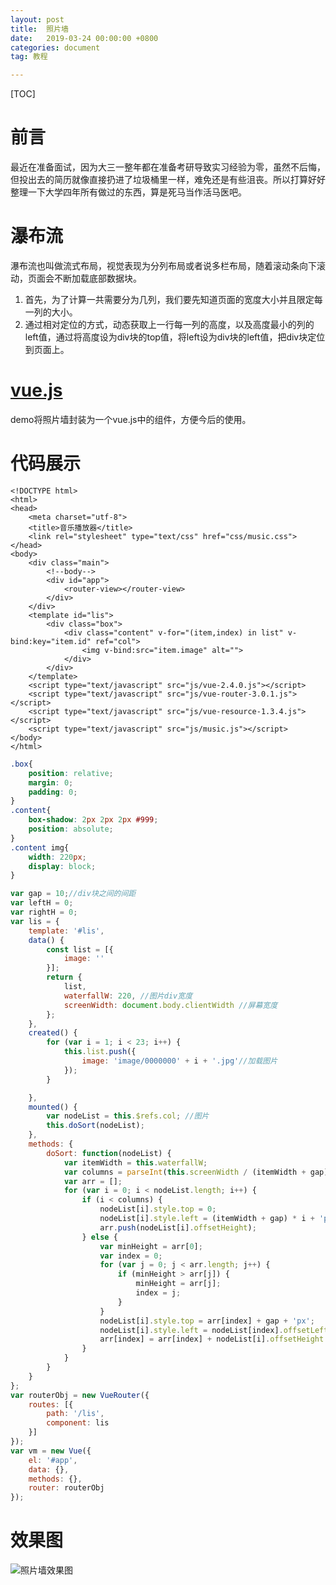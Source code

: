 ```yaml
---
layout: post
title:  照片墙
date:   2019-03-24 00:00:00 +0800
categories: document
tag: 教程

---
```


[TOC]



# 前言

最近在准备面试，因为大三一整年都在准备考研导致实习经验为零，虽然不后悔，但投出去的简历就像直接扔进了垃圾桶里一样，难免还是有些沮丧。所以打算好好整理一下大学四年所有做过的东西，算是死马当作活马医吧。

# 瀑布流

瀑布流也叫做流式布局，视觉表现为分列布局或者说多栏布局，随着滚动条向下滚动，页面会不断加载底部数据块。

1. 首先，为了计算一共需要分为几列，我们要先知道页面的宽度大小并且限定每一列的大小。
2. 通过相对定位的方式，动态获取上一行每一列的高度，以及高度最小的列的left值，通过将高度设为div块的top值，将left设为div块的left值，把div块定位到页面上。

# [vue.js](https://zh.wikipedia.org/wiki/Vue.js)

demo将照片墙封装为一个vue.js中的组件，方便今后的使用。

# 代码展示

```ht
<!DOCTYPE html>
<html>
<head>
	<meta charset="utf-8">
	<title>音乐播放器</title>
	<link rel="stylesheet" type="text/css" href="css/music.css">
</head>
<body>
	<div class="main">
		<!--body-->
		<div id="app">
			<router-view></router-view>
		</div>
	</div>
	<template id="lis">
		<div class="box">
			<div class="content" v-for="(item,index) in list" v-bind:key="item.id" ref="col">
				<img v-bind:src="item.image" alt="">
			</div>
		</div>
	</template>
	<script type="text/javascript" src="js/vue-2.4.0.js"></script>
	<script type="text/javascript" src="js/vue-router-3.0.1.js"></script>
	<script type="text/javascript" src="js/vue-resource-1.3.4.js"></script>
	<script type="text/javascript" src="js/music.js"></script>
</body>
</html>
```

```css
.box{
	position: relative;
	margin: 0;
	padding: 0;
}
.content{
	box-shadow: 2px 2px 2px #999;
	position: absolute;
}
.content img{
	width: 220px;
	display: block;
}
```

```javascript
var gap = 10;//div块之间的间距
var leftH = 0;
var rightH = 0;
var lis = {
	template: '#lis',
	data() {
		const list = [{
			image: ''
		}];
		return {
			list,
			waterfallW: 220, //图片div宽度
			screenWidth: document.body.clientWidth //屏幕宽度
		};
	},
	created() {
		for (var i = 1; i < 23; i++) {
			this.list.push({
				image: 'image/0000000' + i + '.jpg'//加载图片
			});
		}

	},
	mounted() {
		var nodeList = this.$refs.col; //图片
		this.doSort(nodeList);
	},
	methods: {
		doSort: function(nodeList) {
			var itemWidth = this.waterfallW;
			var columns = parseInt(this.screenWidth / (itemWidth + gap));
			var arr = [];
			for (var i = 0; i < nodeList.length; i++) {
				if (i < columns) {
					nodeList[i].style.top = 0;
					nodeList[i].style.left = (itemWidth + gap) * i + 'px';
					arr.push(nodeList[i].offsetHeight);
				} else {
					var minHeight = arr[0];
					var index = 0;
					for (var j = 0; j < arr.length; j++) {
						if (minHeight > arr[j]) {
							minHeight = arr[j];
							index = j;
						}
					}
					nodeList[i].style.top = arr[index] + gap + 'px';
					nodeList[i].style.left = nodeList[index].offsetLeft + 'px';
					arr[index] = arr[index] + nodeList[i].offsetHeight + gap;
				}
			}
		}
	}
};
var routerObj = new VueRouter({
	routes: [{
		path: '/lis',
		component: lis
	}]
});
var vm = new Vue({
	el: '#app',
	data: {},
	methods: {},
	router: routerObj
});
```

# 效果图
![照片墙效果图](/style/image/photo.png)
